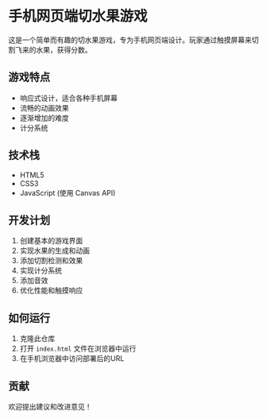 # 手机网页端切水果游戏

这是一个简单而有趣的切水果游戏，专为手机网页端设计。玩家通过触摸屏幕来切割飞来的水果，获得分数。

## 游戏特点

- 响应式设计，适合各种手机屏幕
- 流畅的动画效果
- 逐渐增加的难度
- 计分系统

## 技术栈

- HTML5
- CSS3
- JavaScript (使用 Canvas API)

## 开发计划

1. 创建基本的游戏界面
2. 实现水果的生成和动画
3. 添加切割检测和效果
4. 实现计分系统
5. 添加音效
6. 优化性能和触摸响应

## 如何运行

1. 克隆此仓库
2. 打开 `index.html` 文件在浏览器中运行
3. 在手机浏览器中访问部署后的URL

## 贡献

欢迎提出建议和改进意见！

